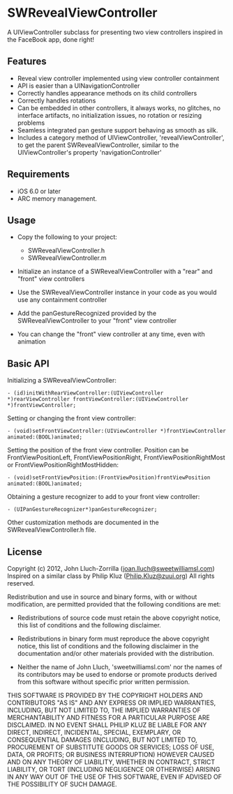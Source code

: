 # SWRevealViewController

A UIViewController subclass for presenting two view controllers inspired in the FaceBook app, done right!

## Features

* Reveal view controller implemented using view controller containment
* API is easier than a UINavigationController
* Correctly handles appearance methods on its child controllers
* Correctly handles rotations
* Can be embedded in other controllers, it always works, no glitches, no interface artifacts, no initialization issues, no rotation or resizing problems
* Seamless integrated pan gesture support behaving as smooth as silk.
* Includes a category method of UIViewController, 'revealViewController', to get the parent SWRevealViewController, similar to the UIViewController's property 'navigationController'

## Requirements

* iOS 6.0 or later
* ARC memory management.

## Usage

* Copy the following to your project:
   * SWRevealViewController.h
   * SWRevealViewController.m

* Initialize an instance of a SWRevealViewController with a "rear" and "front" view controllers
* Use the SWRevealViewController instance in your code as you would use any containment controller
* Add the panGestureRecognized provided by the SWRevealViewController to your "front" view controller 
* You can change the "front" view controller at any time, even with animation

## Basic API

Initializing a SWRevealViewController:

    - (id)initWithRearViewController:(UIViewController *)rearViewController frontViewController:(UIViewController *)frontViewController;
	
Setting or changing the front view controller:

    - (void)setFrontViewController:(UIViewController *)frontViewController animated:(BOOL)animated;

Setting the position of the front view controller. Position can be FrontViewPositionLeft, FrontViewPositionRight, FrontViewPositionRightMost or FrontViewPositionRightMostHidden:

	- (void)setFrontViewPosition:(FrontViewPosition)frontViewPosition animated:(BOOL)animated;
	
Obtaining a gesture recognizer to add to your front view controller:

	- (UIPanGestureRecognizer*)panGestureRecognizer;
	
Other customization methods are documented in the SWRevealViewController.h file. 
	
## License

Copyright (c) 2012, John Lluch-Zorrilla (joan.lluch@sweetwilliamsl.com)
Inspired on a similar class by Philip Kluz (Philip.Kluz@zuui.org)
All rights reserved.

Redistribution and use in source and binary forms, with or without
modification, are permitted provided that the following conditions are met:

* Redistributions of source code must retain the above copyright
notice, this list of conditions and the following disclaimer.

* Redistributions in binary form must reproduce the above copyright
notice, this list of conditions and the following disclaimer in the
documentation and/or other materials provided with the distribution.

* Neither the name of John Lluch, 'sweetwilliamsl.com' nor the names of its contributors may 
be used to endorse or promote products derived from this software 
without specific prior written permission.

THIS SOFTWARE IS PROVIDED BY THE COPYRIGHT HOLDERS AND CONTRIBUTORS "AS IS" AND
ANY EXPRESS OR IMPLIED WARRANTIES, INCLUDING, BUT NOT LIMITED TO, THE IMPLIED
WARRANTIES OF MERCHANTABILITY AND FITNESS FOR A PARTICULAR PURPOSE ARE
DISCLAIMED. IN NO EVENT SHALL PHILIP KLUZ BE LIABLE FOR ANY DIRECT, 
INDIRECT, INCIDENTAL, SPECIAL, EXEMPLARY, OR CONSEQUENTIAL DAMAGES
(INCLUDING, BUT NOT LIMITED TO, PROCUREMENT OF SUBSTITUTE GOODS OR SERVICES;
LOSS OF USE, DATA, OR PROFITS; OR BUSINESS INTERRUPTION) HOWEVER CAUSED AND
ON ANY THEORY OF LIABILITY, WHETHER IN CONTRACT, STRICT LIABILITY, OR TORT
(INCLUDING NEGLIGENCE OR OTHERWISE) ARISING IN ANY WAY OUT OF THE USE OF THIS
SOFTWARE, EVEN IF ADVISED OF THE POSSIBILITY OF SUCH DAMAGE.